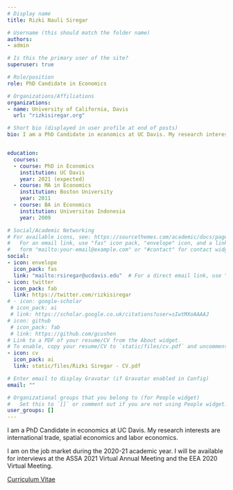 ```yaml
---
# Display name
title: Rizki Nauli Siregar

# Username (this should match the folder name)
authors:
- admin

# Is this the primary user of the site?
superuser: true

# Role/position
role: PhD Candidate in Economics

# Organizations/Affiliations
organizations:
- name: University of California, Davis
  url: "rizkisiregar.org"

# Short bio (displayed in user profile at end of posts)
bio: I am a PhD Candidate in economics at UC Davis. My research interests are international trade, spatial economics and labor economics.


education:
  courses:
  - course: PhD in Economics
    institution: UC Davis
    year: 2021 (expected)
  - course: MA in Economics
    institution: Boston University
    year: 2011
  - course: BA in Economics
    institution: Universitas Indonesia
    year: 2009

# Social/Academic Networking
# For available icons, see: https://sourcethemes.com/academic/docs/page-builder/#icons
#   For an email link, use "fas" icon pack, "envelope" icon, and a link in the
#   form "mailto:your-email@example.com" or "#contact" for contact widget.
social:
- icon: envelope
  icon_pack: fas
  link: "mailto:rsiregar@ucdavis.edu"  # For a direct email link, use "mailto:test@example.org".
- icon: twitter
  icon_pack: fab
  link: https://twitter.com/rizkisiregar
# - icon: google-scholar
 # icon_pack: ai
 # link: https://scholar.google.co.uk/citations?user=sIwtMXoAAAAJ
# icon: github
 # icon_pack: fab
 # link: https://github.com/gcushen
# Link to a PDF of your resume/CV from the About widget.
# To enable, copy your resume/CV to `static/files/cv.pdf` and uncomment the lines below.
- icon: cv
  icon_pack: ai
  link: static/files/Rizki Siregar - CV.pdf

# Enter email to display Gravatar (if Gravatar enabled in Config)
email: ""

# Organizational groups that you belong to (for People widget)
#   Set this to `[]` or comment out if you are not using People widget.
user_groups: []
---
```

I am a PhD Candidate in economics at UC Davis. My research interests are international trade, spatial economics and labor economics.

I am on the job market during the 2020-21 academic year. I will be available for interviews at the ASSA 2021 Virtual Annual Meeting and the EEA 2020 Virtual Meeting. 

[Curriculum Vitae](https://rsiregar.github.io/files/Rizki%20Siregar%20-%20CV.pdf)
